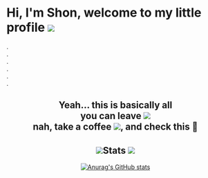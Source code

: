 <h1>Hi, I'm Shon, welcome to my little profile <img src="https://cdn.7tv.app/emote/60e6ff484af5311ddcadae45/1x"/></h1>
.<br>
.<br>
.<br>
.<br>
.<br>
.<br>

<div align="center">
  <h2>Yeah... this is basically all<br>
  you can leave <img src="https://cdn.7tv.app/emote/625e87e852d094ac8902db0c/1x"/>
  <br>nah, take a coffee <img src="https://cdn.7tv.app/emote/61267dcb0fabd4d3e46a9e24/1x"/>, and check this 🦦</h2>
</div>

<div align="center">
  <h2><img src="https://cdn.7tv.app/emote/613f49d5962a609048643d2a/1x" />Stats <img src="https://cdn.7tv.app/emote/613f49d5962a609048643d2a/1x" /></h2> 
  
[![Anurag's GitHub stats](https://github-readme-stats.vercel.app/api?username=shonsagoro&theme=monokai&show_icons=true)](https://github.com/ShonSagoro)
  
</div>



<!-- god ._.
**ShonSagoro/ShonSagoro** is a ✨ _special_ ✨ repository because its `README.md` (this file) appears on your GitHub profile.

Here are some ideas to get you started:

- 🔭 I’m currently working on ...
- 🌱 I’m currently learning ...
- 👯 I’m looking to collaborate on ...
- 🤔 I’m looking for help with ...
- 💬 Ask me about ...
- 📫 How to reach me: ...
- 😄 Pronouns: ...
- ⚡ Fun fact: ...
-->
